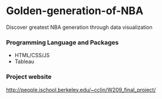 # Golden-generation-of-NBA
Discover greatest NBA generation through data visualization

### Programming Language and Packages
- HTML/CSS/JS
- Tableau

### Project website
http://people.ischool.berkeley.edu/~cclin/W209_final_project/
